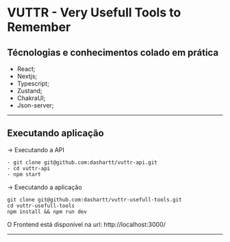 # VUTTR - Very Usefull Tools to Remember


## Técnologias e conhecimentos colado em prática
  - React;
  - Nextjs;
  - Typescript;
  - Zustand;
  - ChakraUI;
  - Json-server;  

_________________________________

## Executando aplicação
-> Executando a API
  ``` 
  - git clone git@github.com:dashartt/vuttr-api.git
  - cd vuttr-api
  - npm start
  ```
  
 -> Executando a aplicação
  ```
  git clone git@github.com:dashartt/vuttr-usefull-tools.git
  cd vuttr-usefull-tools
  npm install && npm run dev
  ```
  O Frontend está disponível na url: http://localhost:3000/
_________________________________
